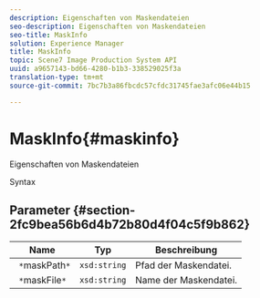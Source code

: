 ```yaml
---
description: Eigenschaften von Maskendateien
seo-description: Eigenschaften von Maskendateien
seo-title: MaskInfo
solution: Experience Manager
title: MaskInfo
topic: Scene7 Image Production System API
uuid: a9657143-bd66-4280-b1b3-338529025f3a
translation-type: tm+mt
source-git-commit: 7bc7b3a86fbcdc57cfdc31745fae3afc06e44b15

---
```



# MaskInfo{#maskinfo}

Eigenschaften von Maskendateien

Syntax

## Parameter {#section-2fc9bea56b6d4b72b80d4f04c5f9b862}

| Name | Typ | Beschreibung |
|---|---|---|
| ` *`maskPath`*` | `xsd:string` | Pfad der Maskendatei. |
| ` *`maskFile`*` | `xsd:string` | Name der Maskendatei. |

